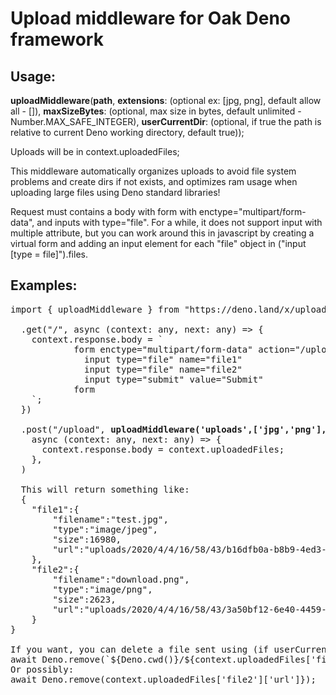 # Upload middleware for Oak Deno framework

## Usage: 
<b>uploadMiddleware</b>(<b>path</b>, <b>extensions</b>: (optional ex: [jpg, png], default allow all - []), <b>maxSizeBytes</b>: (optional, max size in bytes, default unlimited - Number.MAX_SAFE_INTEGER), <b>userCurrentDir</b>: (optional, if true the path is relative to current Deno working directory, default true));

Uploads will be in context.uploadedFiles;

This middleware automatically organizes uploads to avoid file system problems and create dirs if not exists, and optimizes ram usage when uploading large files using Deno standard libraries!

Request must contains a body with form with enctype="multipart/form-data", and inputs with type="file". For a while, it does not support input with multiple attribute, but you can work around this in javascript by creating a virtual form and adding an input element for each "file" object in ("input [type = file]").files.
## Examples:
<pre>
import { uploadMiddleware } from "https://deno.land/x/upload_middleware_for_oak_framework@master/mod.ts";

  .get("/", async (context: any, next: any) => {
    context.response.body = `
            form enctype="multipart/form-data" action="/upload" method="post"
              input type="file" name="file1"
              input type="file" name="file2"
              input type="submit" value="Submit"
            form
    `;
  })

  .post("/upload", <b>uploadMiddleware('uploads',['jpg','png'], 20000000, true)</b>,
    async (context: any, next: any) => {
      context.response.body = context.uploadedFiles;
    },
  )

  This will return something like:
  {
	"file1":{
		"filename":"test.jpg",
		"type":"image/jpeg",
		"size":16980,
		"url":"uploads/2020/4/4/16/58/43/b16dfb0a-b8b9-4ed3-8c96-2e0a946101fb/test.jpg"
	},
	"file2":{
		"filename":"download.png",
		"type":"image/png",
		"size":2623,
		"url":"uploads/2020/4/4/16/58/43/3a50bf12-6e40-4459-a0c0-52f913e1850e/download.png"
	}
}

If you want, you can delete a file sent using (if userCurrentDir = true):
await Deno.remove(`${Deno.cwd()}/${context.uploadedFiles['file2']['url']}`);
Or possibly:
await Deno.remove(context.uploadedFiles['file2']['url']});
